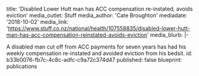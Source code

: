 title: 'Disabled Lower Hutt man has ACC compensation re-instated, avoids eviction'
media_outlet: Stuff
media_author: 'Cate Broughton'
mediadate: '2018-10-02'
media_link: 'https://www.stuff.co.nz/national/health/107558835/disabled-lower-hutt-man-has-acc-compensation-reinstated-avoids-eviction'
media_blurb: |-

  A disabled man cut off from ACC payments for seven years has had his weekly compensation re-instated and avoided eviction from his bedsit.
id: b33b0076-fb7c-4c8c-adfc-c9a72c374d47
published: false
blueprint: publications
